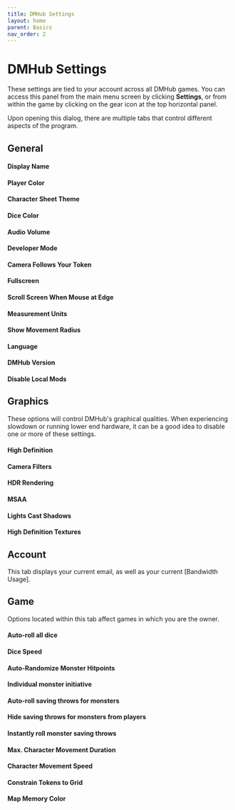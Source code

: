```yaml
---
title: DMHub Settings
layout: home
parent: Basics
nav_order: 2
---
```


# DMHub Settings

These settings are tied to your account across all DMHub games. You can access this panel from the main menu screen by clicking **Settings**, or from within the game by clicking on the gear icon at the top horizontal panel.

Upon opening this dialog, there are multiple tabs that control different aspects of the program.

## General

#### Display Name

#### Player Color

#### Character Sheet Theme

#### Dice Color

#### Audio Volume

#### Developer Mode

#### Camera Follows Your Token

#### Fullscreen

#### Scroll Screen When Mouse at Edge

#### Measurement Units

#### Show Movement Radius

#### Language

#### DMHub Version

#### Disable Local Mods

## Graphics

These options will control DMHub's graphical qualities. When experiencing slowdown or running lower end hardware, it can be a good idea to disable one or more of these settings.

#### High Definition

#### Camera Filters

#### HDR Rendering

#### MSAA

#### Lights Cast Shadows

#### High Definition Textures

## Account

This tab displays your current email, as well as your current [Bandwidth Usage].

## Game

Options located within this tab affect games in which you are the owner. 

#### Auto-roll all dice

#### Dice Speed

#### Auto-Randomize Monster Hitpoints

#### Individual monster initiative

#### Auto-roll saving throws for monsters

#### Hide saving throws for monsters from players

#### Instantly roll monster saving throws

#### Max. Character Movement Duration

#### Character Movement Speed

#### Constrain Tokens to Grid

#### Map Memory Color